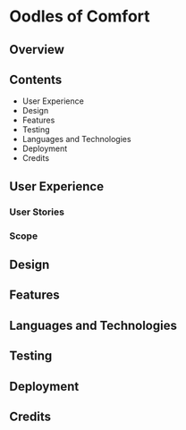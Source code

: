 # Oodles of Comfort

## Overview

## Contents

* User Experience
* Design
* Features
* Testing
* Languages and Technologies
* Deployment
* Credits

## User Experience

### User Stories

### Scope

## Design

## Features

## Languages and Technologies

## Testing

## Deployment

## Credits
